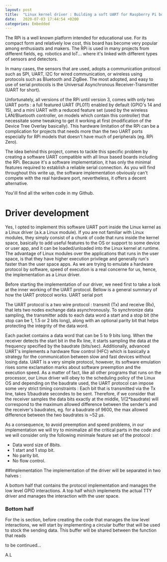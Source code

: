 ```yaml
---
layout: post
title:  "Linux kernel driver : Building a soft UART for Raspberry Pi boards"
date:   2020-07-03 17:44:54 +0200
categories: Embedded
---
```


The RPi is a well known platform intended for educational use. For its compact form and relatively low cost, this board has become very popular among enthusiasts and makers. The RPi is used in many projects from different fields, eg. robotics and IoT... where it's linked with different types of sensors and detectors.

In many cases, the sensors that are used, adopts a communication protocol such as SPI, UART, I2C for wired communication, or wireless using protocols such as Bluetooth and ZigBee. The most adopted, and easy to use of serial protocols is the Universal Asynchronous Receiver-Transmitter (UART for short).

Unfortunately, all versions of the RPi until version 3, comes with only two UART ports : a full featured UART (PL011) enabled by default (GPIO's 14 and 15), and a mini UART with a reduced feature set (used by the wireless LAN/Bluetooth controller, on models which contain this controller) that necessitate some tweaking to get it working at first (modification of the Device Tree Overlay basically). This hardware limitation of the RPi can be a complication for projects that needs more than the two UART ports especially for RPi models that doesn't have much of peripherals (eg. RPi Zero).

The idea behind this project, comes to tackle this specific problem by creating a software UART compatible with all linux based boards including the RPi. Because it's a software implementation, it has only the minimal features required to establish a reliable serial connection. As you will find throughout this write up, the software implementation obviously can't compete with the real hardware port, nevertheless, it offers a decent alternative.

You'ill find all the writen code in my Github.

# Driver development
Yes, I opted to implement this software UART port inside the Linux kernel as a Linux driver (a.k.a Linux module). If you are not familiar with Linux modules, they simply consist of a chunk of code that runs inside the kernel space, basically to add useful features to the OS or support to some device or user app, and it can be loaded/unloaded into the Linux kernel at runtime. The advantage of Linux modules over the applications that runs in the user space, is that they have higher execution privilege and generally run's faster than the user space apps. As we are trying to emulate a hardware protocol by software, speed of execution is a real concerne for us, hence, the implementation as a Linux driver.

Before starting the implementation of our driver, we need first to take a look at the inner working of the UART protocol. 
Bellow is a general summary of how the UART protocol works.
UART serial port


The UART protocol is a two wire protocol : transmit (Tx) and receive (Rx), that lets two nodes exchange data asynchronously. To synchronize data sampling, the transmitter adds to each data word a start and a stop bit (the stop can be 1, 1.5 or 2 bits long), along with an optional parity bit that helps protecting the integrity of the data word.

Each packet contains a data word that can be 5 to 9 bits long. When the receiver detects the start bit in the Rx line, it starts sampling the data at the frequency specified by the baudrate (bits/sec). Additionally, advanced UART's implements a hardware flow control (HFC) which is basically a strategy  for the communication between slow and fast devices without losing data.
UART is a very simple protocol, however, its software emulation rises some exclamation marks about software preemption and the execution speed. As a matter of fact, like all other programs that runs on the processor, our Linux driver will obey to the scheduling policy of the Linux OS and depending on the baudrate used, the UART protocol can impose some very strict timing constraints : Each bit that is transmitted via the Tx line, takes 1/baudrate secondes to be sent. Therefore, if we consider that the receiver samples the data bits exactly at the middle, 1/(2*baudrate) will correspond to the maximum allowed difference between the sender's and the receiver's baudrates, eg. for a baudrate of  9600, the max allowed difference between the two baudrates is ~52 μs.

As a consequence, to avoid preemption and speed problems, in our implementation we will try to minimalize all the critical parts in the code and we will consider only the following minimale feature set of the protocol : 

- Data word size of 8bits.
- 1 start and 1 stop bit.
- No parity bit.
- No flow control.

##Implementation
The implementation of the driver will be separated in two halves :
       
A bottom half that contains the protocol implementation and manages the low level GPIO interactions.
A top half which implements the actual TTY driver and manages the interaction with the user space.
### Bottom half
For the is section, before creating the code that manages the low level interactions, we will start by implementing a circular buffer that will be used to stock the sending data. This buffer will be shared between the function that reads













to be continued...





A.L

